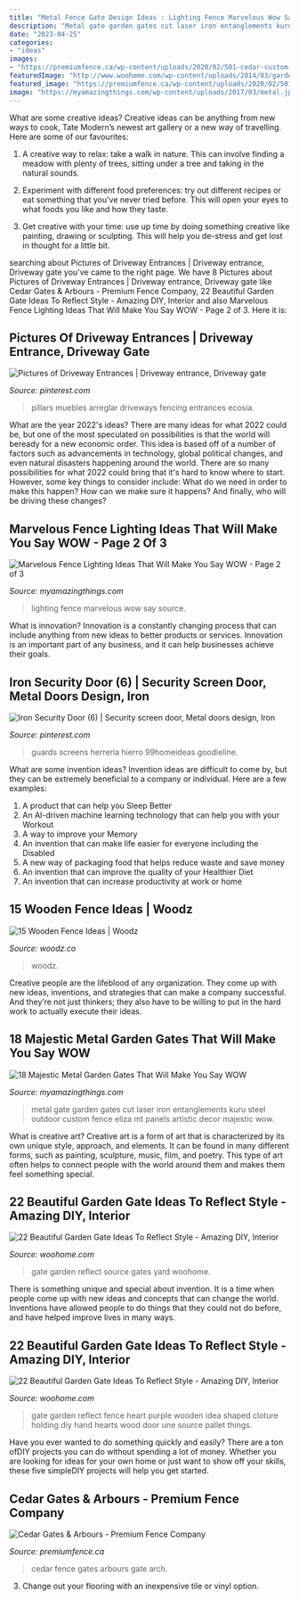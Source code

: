 ```yaml
---
title: "Metal Fence Gate Design Ideas : Lighting Fence Marvelous Wow Say Source"
description: "Metal gate garden gates cut laser iron entanglements kuru steel outdoor custom fence eliza mt panels artistic decor majestic wow"
date: "2023-04-25"
categories:
- "ideas"
images:
- "https://premiumfence.ca/wp-content/uploads/2020/02/501-cedar-custom-arch-top-gate-with-arbour-773x1030.jpg"
featuredImage: "http://www.woohome.com/wp-content/uploads/2014/03/garden-gate-20.jpg"
featured_image: "https://premiumfence.ca/wp-content/uploads/2020/02/501-cedar-custom-arch-top-gate-with-arbour-773x1030.jpg"
image: "https://myamazingthings.com/wp-content/uploads/2017/03/metal.jpg"
---
```



What are some creative ideas?
Creative ideas can be anything from new ways to cook, Tate Modern’s newest art gallery or a new way of travelling. Here are some of our favourites:
1. A creative way to relax: take a walk in nature. This can involve finding a meadow with plenty of trees, sitting under a tree and taking in the natural sounds.

2. Experiment with different food preferences: try out different recipes or eat something that you’ve never tried before. This will open your eyes to what foods you like and how they taste.

3. Get creative with your time: use up time by doing something creative like painting, drawing or sculpting. This will help you de-stress and get lost in thought for a little bit.

	

		
searching about Pictures of Driveway Entrances | Driveway entrance, Driveway gate you've came to the right page. We have 8 Pictures about Pictures of Driveway Entrances | Driveway entrance, Driveway gate like Cedar Gates &amp; Arbours - Premium Fence Company, 22 Beautiful Garden Gate Ideas To Reflect Style - Amazing DIY, Interior and also Marvelous Fence Lighting Ideas That Will Make You Say WOW - Page 2 of 3. Here it is:
		
    
## Pictures Of Driveway Entrances | Driveway Entrance, Driveway Gate

<img loading=lazy src="https://i.pinimg.com/736x/53/ec/77/53ec7797d727ccc8d0f6c7a772adefad.jpg" onerror="this.onerror=null;this.src='https://tse4.mm.bing.net/th?id=OIP.Hw5QRYXPBkaMlZUzw8sojAAAAA&amp;pid=15.1';" alt="Pictures of Driveway Entrances | Driveway entrance, Driveway gate">

_Source: pinterest.com_

>pillars muebles arreglar driveways fencing entrances ecosia. 

	

What are the year 2022's ideas?
There are many ideas for what 2022 could be, but one of the most speculated on possibilities is that the world will beready for a new economic order. This idea is based off of a number of factors such as advancements in technology, global political changes, and even natural disasters happening around the world. There are so many possibilities for what 2022 could bring that it's hard to know where to start. However, some key things to consider include: What do we need in order to make this happen? How can we make sure it happens? And finally, who will be driving these changes?

    
## Marvelous Fence Lighting Ideas That Will Make You Say WOW - Page 2 Of 3

<img loading=lazy src="https://myamazingthings.com/wp-content/uploads/2017/03/metal.jpg" onerror="this.onerror=null;this.src='https://tse1.mm.bing.net/th?id=OIP.Hf-IKCNeBGNNxAyWEYWlcwHaHa&amp;pid=15.1';" alt="Marvelous Fence Lighting Ideas That Will Make You Say WOW - Page 2 of 3">

_Source: myamazingthings.com_

>lighting fence marvelous wow say source. 

	

What is innovation?
Innovation is a constantly changing process that can include anything from new ideas to better products or services. Innovation is an important part of any business, and it can help businesses achieve their goals.

    
## Iron Security Door (6) | Security Screen Door, Metal Doors Design, Iron

<img loading=lazy src="https://i.pinimg.com/736x/18/58/9a/18589a2b1cc48146700dc6ca5047cf00.jpg" onerror="this.onerror=null;this.src='https://tse4.mm.bing.net/th?id=OIP.5SLhsW2dmsiUfrqhPpiV6wHaJ4&amp;pid=15.1';" alt="Iron Security Door (6) | Security screen door, Metal doors design, Iron">

_Source: pinterest.com_

>guards screens herreria hierro 99homeideas goodieline. 

	

What are some invention ideas?
Invention ideas are difficult to come by, but they can be extremely beneficial to a company or individual. Here are a few examples:
1. A product that can help you Sleep Better 
2. An AI-driven machine learning technology that can help you with your Workout 
3. A way to improve your Memory 
4. An invention that can make life easier for everyone including the Disabled 
5. A new way of packaging food that helps reduce waste and save money 
6. An invention that can improve the quality of your Healthier Diet 
7. An invention that can increase productivity at work or home 
    
## 15 Wooden Fence Ideas | Woodz

<img loading=lazy src="https://www.woodz.co/wp-content/uploads/2016/05/Wooden-fence-ideas-Woodz-11.jpg" onerror="this.onerror=null;this.src='https://tse3.mm.bing.net/th?id=OIP.5ALEg8PKiJrjrdxoXXNH6gHaJ4&amp;pid=15.1';" alt="15 Wooden Fence Ideas | Woodz">

_Source: woodz.co_

>woodz. 

	

Creative people are the lifeblood of any organization. They come up with new ideas, inventions, and strategies that can make a company successful. And they’re not just thinkers; they also have to be willing to put in the hard work to actually execute their ideas.

    
## 18 Majestic Metal Garden Gates That Will Make You Say WOW

<img loading=lazy src="https://myamazingthings.com/wp-content/uploads/2017/03/vach-ngan-san-vuon.jpg" onerror="this.onerror=null;this.src='https://tse3.mm.bing.net/th?id=OIP.j8pkRyYHUIQbcu6NV8j3_QHaLH&amp;pid=15.1';" alt="18 Majestic Metal Garden Gates That Will Make You Say WOW">

_Source: myamazingthings.com_

>metal gate garden gates cut laser iron entanglements kuru steel outdoor custom fence eliza mt panels artistic decor majestic wow. 

	

What is creative art?
Creative art is a form of art that is characterized by its own unique style, approach, and elements. It can be found in many different forms, such as painting, sculpture, music, film, and poetry. This type of art often helps to connect people with the world around them and makes them feel something special.

    
## 22 Beautiful Garden Gate Ideas To Reflect Style - Amazing DIY, Interior

<img loading=lazy src="http://www.woohome.com/wp-content/uploads/2014/03/garden-gate-19.jpg" onerror="this.onerror=null;this.src='https://tse2.mm.bing.net/th?id=OIP.zFQeOaS4airb6-X1jQH_HQHaLT&amp;pid=15.1';" alt="22 Beautiful Garden Gate Ideas To Reflect Style - Amazing DIY, Interior">

_Source: woohome.com_

>gate garden reflect source gates yard woohome. 

	

There is something unique and special about invention. It is a time when people come up with new ideas and concepts that can change the world. Inventions have allowed people to do things that they could not do before, and have helped improve lives in many ways.

    
## 22 Beautiful Garden Gate Ideas To Reflect Style - Amazing DIY, Interior

<img loading=lazy src="http://www.woohome.com/wp-content/uploads/2014/03/garden-gate-20.jpg" onerror="this.onerror=null;this.src='https://tse4.mm.bing.net/th?id=OIP.WbJj-2zvWaOQxS12KIGkEQHaJ4&amp;pid=15.1';" alt="22 Beautiful Garden Gate Ideas To Reflect Style - Amazing DIY, Interior">

_Source: woohome.com_

>gate garden reflect fence heart purple wooden idea shaped cloture holding diy hand hearts wood door une source pallet things. 

	

Have you ever wanted to do something quickly and easily? There are a ton ofDIY projects you can do without spending a lot of money. Whether you are looking for ideas for your own home or just want to show off your skills, these five simpleDIY projects will help you get started.

    
## Cedar Gates &amp; Arbours - Premium Fence Company

<img loading=lazy src="https://premiumfence.ca/wp-content/uploads/2020/02/501-cedar-custom-arch-top-gate-with-arbour-773x1030.jpg" onerror="this.onerror=null;this.src='https://tse2.mm.bing.net/th?id=OIP.Ei50E-bEJdK96iKBVz1xuAHaJ3&amp;pid=15.1';" alt="Cedar Gates &amp; Arbours - Premium Fence Company">

_Source: premiumfence.ca_

>cedar fence gates arbours gate arch. 

	

3. Change out your flooring with an inexpensive tile or vinyl option.

